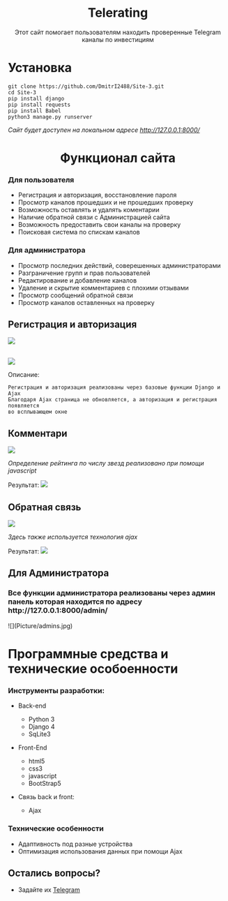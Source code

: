 <h1 align="center">
Telerating
</h1>
<p align="center">
Этот сайт помогает пользователям находить проверенные Telegram каналы по инвестициям
</p>

# Установка
```
git clone https://github.com/DmitrI2488/Site-3.git
cd Site-3
pip install django
pip install requests
pip install Babel
python3 manage.py runserver
```
*Сайт будет доступен на локальном адресе http://127.0.0.1:8000/*

<h1 align="center">
Функционал сайта
</h1>
<h3>Для пользователя</h3>
<ul>
    <li>Регистрация и авторизация, восстановление пароля</li>
    <li>Просмотр каналов прошедших и не прошедших проверку</li>
	<li>Возможность оставлять и удалять коментарии</li>
	<li>Наличие обратной связи с Администрацией сайта</li>
	<li>Возможность предоставить свои каналы на проверку</li>
	<li>Поисковая система по спискам каналов</li>
</ul>
<h3>Для администратора</h3>
<ul>
    <li>Просмотр последних действий, соверешенных администраторами</li>
    <li>Разграничение групп и прав пользователей</li>
    <li>Редактирование и добавление каналов</li>
    <li>Удаление и скрытие комментариев с плохими отзывами</li>
    <li>Просмотр сообщений обратной связи</li>
    <li>Просмотр каналов оставленных на проверку</li>
</ul>


## Регистрация и авторизация

![](Picture/auth.jpg)
</br>
</br>

![](Picture/reg.jpg)

Описание:
```
Регистрация и авторизация реализованы через базовые функции Django и Ajax
Благодаря Ajax страница не обновляется, а авторизация и регистрация появляется
во всплывающем окне
```

## Комментари

![](Picture/coms1.jpg)

*Определение рейтинга по числу звезд реализовано при помощи javascript*

Результат:
![](Picture/coms2.jpg)


## Обратная связь

![](Picture/feedback.jpg)

*Здесь также используется технология ajax*

Результат:
![](Picture/res.jpg)



<h2>Для Администратора</h2>
<h3>Все функции администратора реализованы через админ панель которая находится по адресу http://127.0.0.1:8000/admin/ </h3>
![](Picture/admins.jpg)

<h1>Программные средства и технические особоенности</h1>
<h3>Инструменты разработки:</h3>
<ul>
<li> Back-end </li>
<ul>
    <li>Python 3</li>
    <li>Django 4</li>
    <li>SqLite3</li>
</ul>
</ul>
<ul>
<li> Front-End </li>
<ul>
    <li>html5</li>
    <li>css3</li>
    <li>javascript</li>
    <li>BootStrap5</li>
</ul>
</ul>
<ul>
<li> Связь back и front: </li>
<ul>
    <li>Ajax</li>
</ul>
</ul>
<h3> Технические особенности </h3>
<ul>
    <li>Адаптивность под разные устройства</li>
	<li>Оптимизация использования данных при помощи Ajax</li>
</ul>

## Остались вопросы?
* Задайте их [Telegram](https://t.me/dmitri2488)


